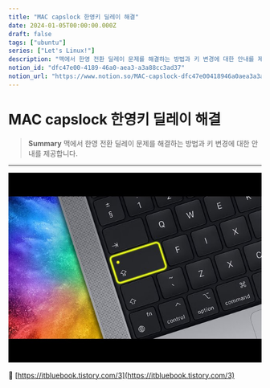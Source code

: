 ```yaml
---
title: "MAC capslock 한영키 딜레이 해결"
date: 2024-01-05T00:00:00.000Z
draft: false
tags: ["ubuntu"]
series: ["Let's Linux!"]
description: "맥에서 한영 전환 딜레이 문제를 해결하는 방법과 키 변경에 대한 안내를 제공합니다."
notion_id: "dfc47e00-4189-46a0-aea3-a3a88cc3ad37"
notion_url: "https://www.notion.so/MAC-capslock-dfc47e00418946a0aea3a3a88cc3ad37"
---
```


# MAC capslock 한영키 딜레이 해결

> **Summary**
> 맥에서 한영 전환 딜레이 문제를 해결하는 방법과 키 변경에 대한 안내를 제공합니다.

---

![Image](image_22795ad5d8fa.png)

🔗 [https://itbluebook.tistory.com/3](https://itbluebook.tistory.com/3)



